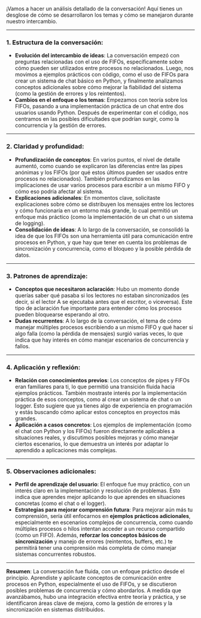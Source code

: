 ¡Vamos a hacer un análisis detallado de la conversación! Aquí tienes un desglose de cómo se desarrollaron los temas y cómo se manejaron durante nuestro intercambio.

---

### 1. **Estructura de la conversación:**
   - **Evolución del intercambio de ideas**: La conversación empezó con preguntas relacionadas con el uso de FIFOs, específicamente sobre cómo pueden ser utilizados entre procesos no relacionados. Luego, nos movimos a ejemplos prácticos con código, como el uso de FIFOs para crear un sistema de chat básico en Python, y finalmente analizamos conceptos adicionales sobre cómo mejorar la fiabilidad del sistema (como la gestión de errores y los reintentos).
   - **Cambios en el enfoque o los temas**: Empezamos con teoría sobre los FIFOs, pasando a una implementación práctica de un chat entre dos usuarios usando Python. Después de experimentar con el código, nos centramos en las posibles dificultades que podrían surgir, como la concurrencia y la gestión de errores.

---

### 2. **Claridad y profundidad:**
   - **Profundización de conceptos**: En varios puntos, el nivel de detalle aumentó, como cuando se explicaron las diferencias entre las pipes anónimas y los FIFOs (por qué estos últimos pueden ser usados entre procesos no relacionados). También profundizamos en las implicaciones de usar varios procesos para escribir a un mismo FIFO y cómo eso podría afectar al sistema.
   - **Explicaciones adicionales**: En momentos clave, solicitaste explicaciones sobre cómo se distribuyen los mensajes entre los lectores y cómo funcionaría en un entorno más grande, lo cual permitió un enfoque más práctico (como la implementación de un chat o un sistema de logging). 
   - **Consolidación de ideas**: A lo largo de la conversación, se consolidó la idea de que los FIFOs son una herramienta útil para comunicación entre procesos en Python, y que hay que tener en cuenta los problemas de sincronización y concurrencia, como el bloqueo y la posible pérdida de datos.

---

### 3. **Patrones de aprendizaje:**
   - **Conceptos que necesitaron aclaración**: Hubo un momento donde querías saber qué pasaba si los lectores no estaban sincronizados (es decir, si el lector A se ejecutaba antes que el escritor, o viceversa). Este tipo de aclaración fue importante para entender cómo los procesos pueden bloquearse esperando al otro.
   - **Dudas recurrentes**: A lo largo de la conversación, el tema de cómo manejar múltiples procesos escribiendo a un mismo FIFO y qué hacer si algo falla (como la pérdida de mensajes) surgió varias veces, lo que indica que hay interés en cómo manejar escenarios de concurrencia y fallos.

---

### 4. **Aplicación y reflexión:**
   - **Relación con conocimientos previos**: Los conceptos de pipes y FIFOs eran familiares para ti, lo que permitió una transición fluida hacia ejemplos prácticos. También mostraste interés por la implementación práctica de esos conceptos, como al crear un sistema de chat o un logger. Esto sugiere que ya tienes algo de experiencia en programación y estás buscando cómo aplicar estos conceptos en proyectos más grandes.
   - **Aplicación a casos concretos**: Los ejemplos de implementación (como el chat con Python y los FIFOs) fueron directamente aplicables a situaciones reales, y discutimos posibles mejoras y cómo manejar ciertos escenarios, lo que demuestra un interés por adaptar lo aprendido a aplicaciones más complejas.

---

### 5. **Observaciones adicionales:**
   - **Perfil de aprendizaje del usuario**: El enfoque fue muy práctico, con un interés claro en la implementación y resolución de problemas. Esto indica que aprendes mejor aplicando lo que aprendes en situaciones concretas (como el chat o el logger). 
   - **Estrategias para mejorar comprensión futura**: Para mejorar aún más tu comprensión, sería útil enfocarnos en **ejemplos prácticos adicionales**, especialmente en escenarios complejos de concurrencia, como cuando múltiples procesos o hilos intentan acceder a un recurso compartido (como un FIFO). Además, **reforzar los conceptos básicos de sincronización** y manejo de errores (reintentos, buffers, etc.) te permitirá tener una comprensión más completa de cómo manejar sistemas concurrentes robustos.

---

**Resumen**: La conversación fue fluida, con un enfoque práctico desde el principio. Aprendiste y aplicaste conceptos de comunicación entre procesos en Python, especialmente el uso de FIFOs, y se discutieron posibles problemas de concurrencia y cómo abordarlos. A medida que avanzábamos, hubo una integración efectiva entre teoría y práctica, y se identificaron áreas clave de mejora, como la gestión de errores y la sincronización en sistemas distribuidos.
